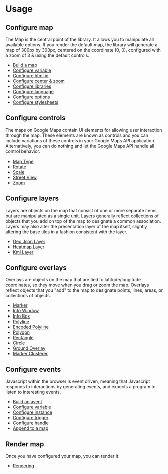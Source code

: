 # Usage

## Configure map

The Map is the central point of the library. It allows you to manipulate all available options. If you render the 
default map, the library will generate a map of 300px by 300px, centered on the coordinate (0, 0), configured with 
a zoom of 3 & using the default controls.

 - [Build a map](/doc/map.md#build)
 - [Configure variable](/doc/map.md#configure-variable)
 - [Configure html id](/doc/map.md#configure-html-id)
 - [Configure center & zoom](/doc/map.md#configure-center-zoom)
 - [Configure libraries](/doc/map.md#configure-libraries)
 - [Configure language](/doc/map.md#configure-language)
 - [Configure options](/doc/map.md#configure-otpions)
 - [Configure stylesheets](/doc/map.md#configure-stylesheets)

## Configure controls

The maps on Google Maps contain UI elements for allowing user interaction through the map. These elements are known as
controls and you can include variations of these controls in your Google Maps API application. Alternatively, you
can do nothing and let the Google Maps API handle all control behavior.

 - [Map Type](/doc/control/map_type.md)
 - [Rotate](/doc/control/rotate.md)
 - [Scale](/doc/control/scale.md)
 - [Street View](/doc/control/street_view.md)
 - [Zoom](/doc/control/zoom.md)
 
## Configure layers

Layers are objects on the map that consist of one or more separate items, but are manipulated as a single unit. Layers 
generally reflect collections of objects that you add on top of the map to designate a common association. Layers may 
also alter the presentation layer of the map itself, slightly altering the base tiles in a fashion consistent with the 
layer.

 - [Geo Json Layer](/doc/layer/geo_json_layer.md)
 - [Heatmap Layer](/doc/layer/heatmap_layer.md)
 - [Kml Layer](/doc/layer/kml_layer.md)

## Configure overlays

Overlays are objects on the map that are tied to latitude/longitude coordinates, so they move when you drag or zoom
the map. Overlays reflect objects that you "add" to the map to designate points, lines, areas, or collections of
objects.

 - [Marker](/doc/overlay/marker.md)
 - [Info Window](/doc/overlay/info_window.md)
 - [Info Box](/doc/overlay/info_box.md)
 - [Polyline](/doc/overlay/polyline.md)
 - [Encoded Polyline](/doc/overlay/encoded_polyline.md)
 - [Polygon](/doc/overlay/polygon.md)
 - [Rectangle](/doc/overlay/rectangle.md)
 - [Circle](/doc/overlay/circle.md)
 - [Ground Overlay](/doc/overlay/ground_overlay.md)
 - [Marker Clusterer](/doc/overlay/marker_clusterer.md)

## Configure events

Javascript within the browser is event driven, meaning that Javascript responds to interactions by generating events, 
and expects a program to listen to interesting events.

 - [Build an avent](/doc/event.md#build)
 - [Configure variable](/doc/event.md#configure-variable)
 - [Configure instance](/doc/event.md#configure-instance)
 - [Configure trigger](/doc/event.md#configure-trigger)
 - [Configure handle](/doc/event.md#configure-handle)
 - [Append to a map](/doc/event.md#append-to-a-map)

## Render map

Once you have configured your map, you can render it:

- [Rendering](/doc/helper/index.md)
